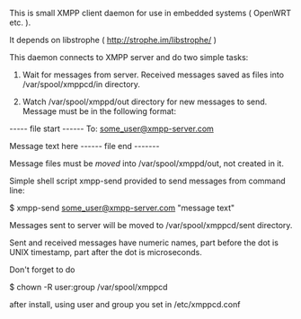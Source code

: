 This is small XMPP client daemon
for use in embedded systems ( OpenWRT etc. ).

It depends on libstrophe ( http://strophe.im/libstrophe/ )

This daemon connects to XMPP server and do two simple tasks:

1. Wait for messages from server. Received messages saved as 
files into /var/spool/xmppcd/in directory.

2. Watch /var/spool/xmppd/out directory for new messages to send.
Message must be in the following format:

----- file start ------
To: some_user@xmpp-server.com

Message text here
------ file end -------

Message files must be _moved_ into /var/spool/xmppd/out, not created in it.

Simple shell script xmpp-send provided to send messages from command line:

$ xmpp-send some_user@xmpp-server.com "message text"

Messages sent to server will be moved to /var/spool/xmppcd/sent directory.

Sent and received messages have numeric names, part before the dot is UNIX timestamp,
part after the dot is microseconds.

Don't forget to do

$ chown -R user:group /var/spool/xmppcd

after install, using user and group you set in /etc/xmppcd.conf
